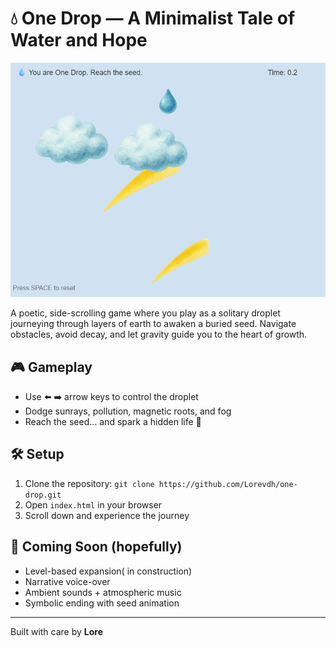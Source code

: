 # 💧 One Drop — A Minimalist Tale of Water and Hope

![💧 Screenshot van gameplay](assets/screenshot.png)

A poetic, side-scrolling game where you play as a solitary droplet journeying through layers of earth to awaken a buried seed. Navigate obstacles, avoid decay, and let gravity guide you to the heart of growth.

## 🎮 Gameplay

- Use ⬅️ ➡️ arrow keys to control the droplet
- Dodge sunrays, pollution, magnetic roots, and fog
- Reach the seed... and spark a hidden life 🌱

## 🛠 Setup

1. Clone the repository: `git clone https://github.com/Lorevdh/one-drop.git`
2. Open `index.html` in your browser
3. Scroll down and experience the journey

## 🌟 Coming Soon (hopefully)

- Level-based expansion( in construction)
- Narrative voice-over
- Ambient sounds + atmospheric music
- Symbolic ending with seed animation

---

Built with care by **Lore** 